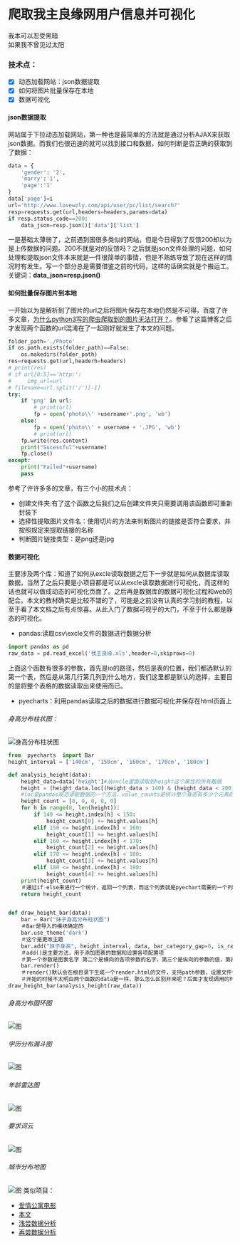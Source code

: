 # 爬取我主良缘网用户信息并可视化
我本可以忍受黑暗<br>
如果我不曾见过太阳

### 技术点：
- [x] 动态加载网站：json数据提取
- [x] 如何将图片批量保存在本地
- [x] 数据可视化
#### json数据提取
网站属于下拉动态加载网站，第一种也是最简单的方法就是通过分析AJAX来获取json数据。而我们也很迅速的就可以找到接口和数据，如何判断是否正确的获取到了数据：
```python
data = {
    'gender': '2',
    'marry':'1',
    'page':'1'
}
data['page']=i
url='http://www.lovewzly.com/api/user/pc/list/search?'
resp=requests.get(url,headers=headers,params=data)
if resp.status_code==200:
    data_json=resp.json()['data']['list']
```
一是基础太薄弱了，之前遇到国很多类似的网站，但是今日得到了反馈200却以为是上传数据的问题。200不就是对的反馈吗？之后就是json文件处理的问题，如何处理和提取json文件本来就是一件很简单的事情，但是不熟练导致了现在这样的情况时有发生。写一个部分总是需要借鉴之前的代码，这样的话确实就是个搬运工。<br>
关键词：<b>data_json=resp.json()</b>
 
 #### 如何批量保存图片到本地
 一开始以为是解析到了图片的url之后将图片保存在本地仍然是不可得，百度了许多文章，[为什么python3写的爬虫爬取到的图片无法打开？](https://segmentfault.com/q/1010000011782180)。参看了这篇博客之后才发现两个函数的url混淆在了一起刚好就发生了本文的问题。
```python
folder_path='./Photo'
if os.path.exists(folder_path)==False:
    os.makedirs(folder_path)
res=requests.get(url,headerh=headers)
# print(res)
# if url[0:5]=='http:':
#     img_url=url
# filename=url.split('/')[-1]
try:
    if 'png' in url:
        # print(url)
        fp = open('photo\\' +username+'.png', 'wb')
    else:
        fp = open('photo\\' + username + '.JPG', 'wb')
        # print(url)
    fp.write(res.content)
    print("Sucessful"+username)
    fp.close()
except:
    print("Failed"+username)
    pass
 ```
参考了许许多多的文章，有三个小的技术点：
- 创建文件夹:有了这个函数之后我们之后创建文件夹只需要调用该函数即可重新封装下
- 选择性提取图片文件名：使用切片的方法来判断图片的链接是否符合要求，并按照规定来提取链接的名称
- 判断图片链接类型：是png还是jpg

#### 数据可视化
主要涉及两个库：知道了如何从excle读取数据之后下一步就是如何从数据库读取数据，当然了之后只要是小项目都是可以从excle读取数据进行可视化，而这样的话也就可以做成动态的可视化页面了。之后再是数据库的数据可视化过程和web的配合。本文的教材确实是比较不错的了，可能是之前没有认真的学习别的教程，以至于看了本文档之后有点惊喜。从此入门了数据可视乎的大门，不至于什么都是静态的可视化。
- pandas:读取csv\excle文件的数据进行数据分析
```python
import pandas as pd
raw_data = pd.read_excel('我主良缘.xls',header=0,skiprows=0)
```
上面这个函数有很多的参数，首先是io的路径，然后是表的位置，我们都选默认的第一个表，然后是从第几行第几列到什么地方，我们这里都是默认的选择，主要目的是将整个表格的数据读取出来使用而已。
- pyecharts：利用pandas读取之后的数据进行数据可视化并保存在html页面上<br>
###### 身高分布柱状图：
![身高分布柱状图](https://github.com/afrunk/Summer-for-Learing/blob/master/Spider/Six--WZLY/1.PNG)
```python
from  pyecharts  import Bar
height_interval = ['140cm', '150cm', '160cm', '170cm', '180cm']

def analysis_height(data):
    height_data=data['height']#从excle里面读取到height这个属性的所有数据
    height = (height_data.loc[(height_data > 140) & (height_data < 200)]).value_counts().sort_index()
    #loc是pandas规范读取数据的一个方法，value_counts是统计整个身高有多少个元素的方法，最后是排序方法。
    height_count = [0, 0, 0, 0, 0]
    for h in range(0, len(height)):
        if 140 <= height.index[h] < 150:
            height_count[0] += height.values[h]
        elif 150 <= height.index[h] < 160:
            height_count[1] += height.values[h]
        elif 160 <= height.index[h] < 170:
            height_count[2] += height.values[h]
        elif 170 <= height.index[h] < 180:
            height_count[3] += height.values[h]
        elif 180 <= height.index[h] < 190:
            height_count[4] += height.values[h]
    print(height_count)
    ＃通过if-else来进行一个统计，返回一个列表，而这个列表就是pyechart需要的一个列表。
    return height_count


def draw_height_bar(data):
    bar = Bar("妹子身高分布柱状图")
    ＃Bar是导入的模块确定的
    bar.use_theme('dark')
    ＃这个是更改主题
    bar.add("妹子身高", height_interval, data, bar_category_gap=0, is_random=True, )
    ＃add()是主要方法，用于添加图表的数据和设置各项配置项
    ＃第一个参数是图表名字 第二个是横向的各项参数的名字，第三个是纵向的参数的值，第四个是是否添加如下载图片到本地，如果要提供更多使用工具，将is_more_utils设置为true即可。
    bar.render()
    ＃render()默认会在根目录下生成一个render.html的文件，支持path参数，设置文件保存位置，如render(r"e:\my_first_chart.html")
    ＃开始的时候不太明白两个函数的data是一样，那么怎么区别开来呢？后面才发现调用的时候是嵌套调用的，这样的话就没有任何区别的问题所在了，就是传递的是什么就是什么。
draw_height_bar(analysis_height(raw_data))
```
###### 身高分布圆环图
![图](https://github.com/afrunk/Summer-for-Learing/blob/master/Spider/Six--WZLY/0.PNG)
###### 学历分布漏斗图
![图](https://github.com/afrunk/Summer-for-Learing/blob/master/Spider/Six--WZLY/2.PNG)
###### 年龄雷达图
![图](https://github.com/afrunk/Summer-for-Learing/blob/master/Spider/Six--WZLY/4.PNG)
###### 要求词云
![图](https://github.com/afrunk/Summer-for-Learing/blob/master/Spider/Six--WZLY/3.PNG)
###### 城市分布地图
![图](＃)
类似项目：
- [爱情公寓电影](https://itcodemonkey.com/article/7502.html)
- [本文](https://github.com/coder-pig/ReptileSomething/blob/master/code/analysis/WZLY.ipynb)
- [浅尝数据分析](https://juejin.im/post/5aa26196518825557e77fc7a)
- [再尝数据分析](https://juejin.im/post/5ab4d79cf265da239c7b4cf9)
